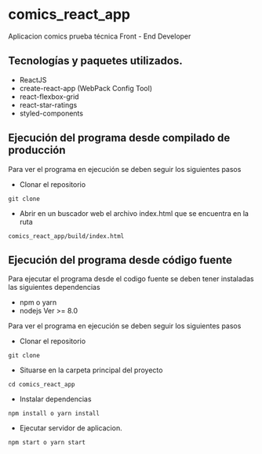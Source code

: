 # comics_react_app
Aplicacion comics prueba técnica Front - End Developer

## Tecnologías y paquetes utilizados.
- ReactJS
- create-react-app (WebPack Config Tool)
- react-flexbox-grid
- react-star-ratings
- styled-components

## Ejecución del programa desde compilado de producción
Para ver el programa en ejecución se deben seguir los siguientes pasos
- Clonar el repositorio
```
git clone 
```
- Abrir en un buscador web el archivo index.html que se encuentra en la ruta
```
comics_react_app/build/index.html
```

## Ejecución del programa desde código fuente
Para ejecutar el programa desde el codigo fuente se deben tener instaladas las siguientes dependencias
- npm o yarn
- nodejs Ver >= 8.0

Para ver el programa en ejecución se deben seguir los siguientes pasos
- Clonar el repositorio
```
git clone 
```
- Situarse en la carpeta principal del proyecto
```
cd comics_react_app
```
- Instalar dependencias
```
npm install o yarn install
```
- Ejecutar servidor de aplicacion.
```
npm start o yarn start
```
